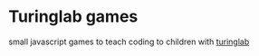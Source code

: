 # Turinglab games

small javascript games to teach coding to children with [turinglab](http://www.turinglab.co.uk/#skills-for-the-future)

